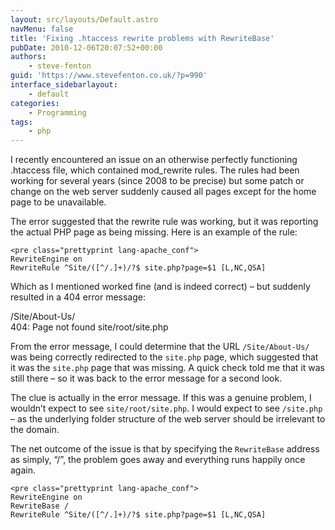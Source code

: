```yaml
---
layout: src/layouts/Default.astro
navMenu: false
title: 'Fixing .htaccess rewrite problems with RewriteBase'
pubDate: 2010-12-06T20:07:52+00:00
authors:
    - steve-fenton
guid: 'https://www.stevefenton.co.uk/?p=990'
interface_sidebarlayout:
    - default
categories:
    - Programming
tags:
    - php
---
```


I recently encountered an issue on an otherwise perfectly functioning .htaccess file, which contained mod\_rewrite rules. The rules had been working for several years (since 2008 to be precise) but some patch or change on the web server suddenly caused all pages except for the home page to be unavailable.

The error suggested that the rewrite rule was working, but it was reporting the actual PHP page as being missing. Here is an example of the rule:

```
<pre class="prettyprint lang-apache_conf">
RewriteEngine on
RewriteRule ^Site/([^/.]+)/?$ site.php?page=$1 [L,NC,QSA]
```
Which as I mentioned worked fine (and is indeed correct) – but suddenly resulted in a 404 error message:

/Site/About-Us/  
404: Page not found site/root/site.php

From the error message, I could determine that the URL `/Site/About-Us/` was being correctly redirected to the `site.php` page, which suggested that it was the `site.php` page that was missing. A quick check told me that it was still there – so it was back to the error message for a second look.

The clue is actually in the error message. If this was a genuine problem, I wouldn’t expect to see `site/root/site.php`. I would expect to see `/site.php` – as the underlying folder structure of the web server should be irrelevant to the domain.

The net outcome of the issue is that by specifying the `RewriteBase` address as simply, “/”, the problem goes away and everything runs happily once again.

```
<pre class="prettyprint lang-apache_conf">
RewriteEngine on
RewriteBase /
RewriteRule ^Site/([^/.]+)/?$ site.php?page=$1 [L,NC,QSA]
```